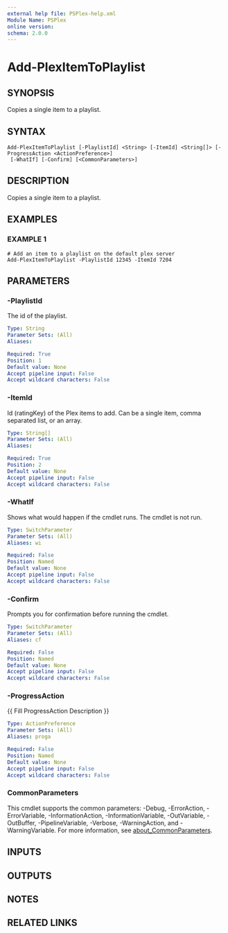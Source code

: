 ```yaml
---
external help file: PSPlex-help.xml
Module Name: PSPlex
online version:
schema: 2.0.0
---
```


# Add-PlexItemToPlaylist

## SYNOPSIS
Copies a single item to a playlist.

## SYNTAX

```
Add-PlexItemToPlaylist [-PlaylistId] <String> [-ItemId] <String[]> [-ProgressAction <ActionPreference>]
 [-WhatIf] [-Confirm] [<CommonParameters>]
```

## DESCRIPTION
Copies a single item to a playlist.

## EXAMPLES

### EXAMPLE 1
```
# Add an item to a playlist on the default plex server
Add-PlexItemToPlaylist -PlaylistId 12345 -ItemId 7204
```

## PARAMETERS

### -PlaylistId
The id of the playlist.

```yaml
Type: String
Parameter Sets: (All)
Aliases:

Required: True
Position: 1
Default value: None
Accept pipeline input: False
Accept wildcard characters: False
```

### -ItemId
Id (ratingKey) of the Plex items to add.
Can be a single item, comma separated list, or an array.

```yaml
Type: String[]
Parameter Sets: (All)
Aliases:

Required: True
Position: 2
Default value: None
Accept pipeline input: False
Accept wildcard characters: False
```

### -WhatIf
Shows what would happen if the cmdlet runs.
The cmdlet is not run.

```yaml
Type: SwitchParameter
Parameter Sets: (All)
Aliases: wi

Required: False
Position: Named
Default value: None
Accept pipeline input: False
Accept wildcard characters: False
```

### -Confirm
Prompts you for confirmation before running the cmdlet.

```yaml
Type: SwitchParameter
Parameter Sets: (All)
Aliases: cf

Required: False
Position: Named
Default value: None
Accept pipeline input: False
Accept wildcard characters: False
```

### -ProgressAction
{{ Fill ProgressAction Description }}

```yaml
Type: ActionPreference
Parameter Sets: (All)
Aliases: proga

Required: False
Position: Named
Default value: None
Accept pipeline input: False
Accept wildcard characters: False
```

### CommonParameters
This cmdlet supports the common parameters: -Debug, -ErrorAction, -ErrorVariable, -InformationAction, -InformationVariable, -OutVariable, -OutBuffer, -PipelineVariable, -Verbose, -WarningAction, and -WarningVariable. For more information, see [about_CommonParameters](http://go.microsoft.com/fwlink/?LinkID=113216).

## INPUTS

## OUTPUTS

## NOTES

## RELATED LINKS
